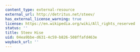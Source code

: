 ```yaml
---
content_type: external-resource
external_url: http://detritus.net/steev/
has_external_license_warning: true
license: https://en.wikipedia.org/wiki/All_rights_reserved
status: ''
title: Steev Hise
uid: 04ea9bbe-d631-4c59-b826-508ffafd463e
wayback_url: ''
---
```

